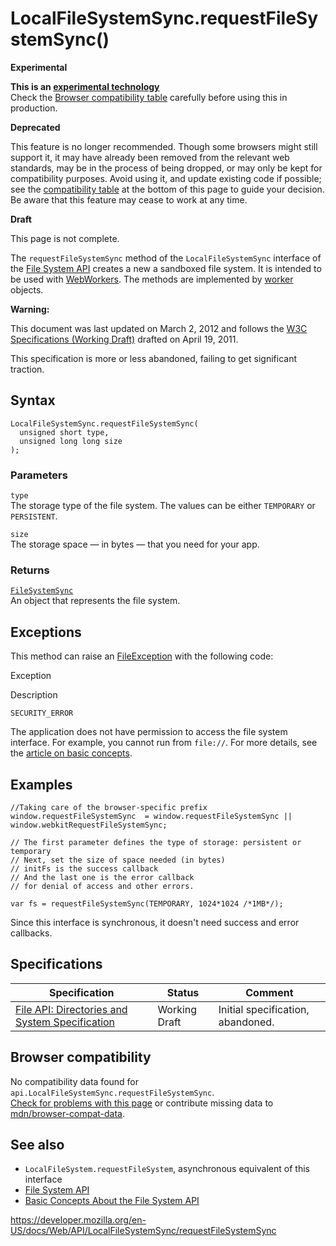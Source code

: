 LocalFileSystemSync.requestFileSystemSync()
===========================================

**Experimental**

**This is an [experimental technology](https://developer.mozilla.org/en-US/docs/MDN/Guidelines/Conventions_definitions#experimental)**  
Check the [Browser compatibility table](#browser_compatibility) carefully before using this in production.

**Deprecated**

This feature is no longer recommended. Though some browsers might still support it, it may have already been removed from the relevant web standards, may be in the process of being dropped, or may only be kept for compatibility purposes. Avoid using it, and update existing code if possible; see the [compatibility table](#browser_compatibility) at the bottom of this page to guide your decision. Be aware that this feature may cease to work at any time.

**Draft**

This page is not complete.

The `requestFileSystemSync` method of the `LocalFileSystemSync` interface of the [File System API](../file_and_directory_entries_api/introduction) creates a new a sandboxed file system. It is intended to be used with [WebWorkers](../worker). The methods are implemented by [worker](../worker) objects.

**Warning:**

This document was last updated on March 2, 2012 and follows the [W3C Specifications (Working Draft)](https://www.w3.org/TR/file-system-api/) drafted on April 19, 2011.

This specification is more or less abandoned, failing to get significant traction.

Syntax
------

    LocalFileSystemSync.requestFileSystemSync(
      unsigned short type,
      unsigned long long size
    );

### Parameters

`type`  
The storage type of the file system. The values can be either `TEMPORARY` or `PERSISTENT`.

`size`  
The storage space — in bytes — that you need for your app.

### Returns

[`FileSystemSync`](../filesystemsync)  
An object that represents the file system.

Exceptions
----------

This method can raise an [FileException](../fileexception) with the following code:

Exception

Description

`SECURITY_ERROR`

The application does not have permission to access the file system interface. For example, you cannot run from `file://`. For more details, see the [article on basic concepts](../file_and_directory_entries_api/introduction#you_cannot_run_your_app_from_file:.2f.2f).

Examples
--------

    //Taking care of the browser-specific prefix
    window.requestFileSystemSync  = window.requestFileSystemSync || window.webkitRequestFileSystemSync;

    // The first parameter defines the type of storage: persistent or temporary
    // Next, set the size of space needed (in bytes)
    // initFs is the success callback
    // And the last one is the error callback
    // for denial of access and other errors.

    var fs = requestFileSystemSync(TEMPORARY, 1024*1024 /*1MB*/);

Since this interface is synchronous, it doesn't need success and error callbacks.

Specifications
--------------

<table><thead><tr class="header"><th>Specification</th><th>Status</th><th>Comment</th></tr></thead><tbody><tr class="odd"><td><a href="https://dev.w3.org/2009/dap/file-system/pub/FileSystem/">File API: Directories and System Specification</a></td><td>Working Draft</td><td>Initial specification, abandoned.</td></tr></tbody></table>

Browser compatibility
---------------------

No compatibility data found for `api.LocalFileSystemSync.requestFileSystemSync`.  
[Check for problems with this page](#on-github) or contribute missing data to [mdn/browser-compat-data](https://github.com/mdn/browser-compat-data).

See also
--------

-   <span class="page-not-created">`LocalFileSystem.requestFileSystem`</span>, asynchronous equivalent of this interface
-   [File System API](../file_and_directory_entries_api/introduction)
-   [Basic Concepts About the File System API](../file_and_directory_entries_api/introduction)

<a href="https://developer.mozilla.org/en-US/docs/Web/API/LocalFileSystemSync/requestFileSystemSync" class="_attribution-link">https://developer.mozilla.org/en-US/docs/Web/API/LocalFileSystemSync/requestFileSystemSync</a>
